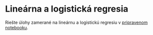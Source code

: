 # Lineárna a logistická regresia

Riešte úlohy zamerané na lineárnu a logistickú regresiu v [pripravenom notebooku](10_regresia.ipynb).